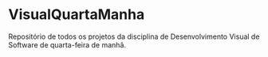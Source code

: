 # VisualQuartaManha
Repositório de todos os projetos da disciplina de Desenvolvimento Visual de Software de quarta-feira de manhã.
